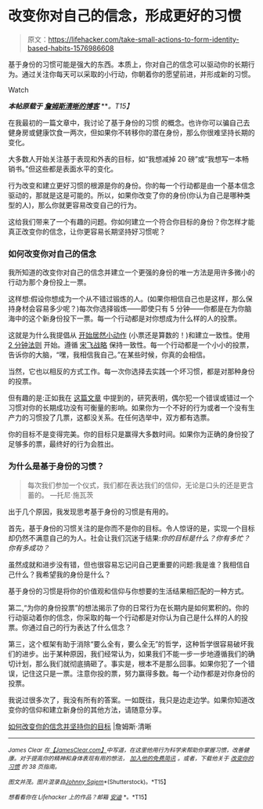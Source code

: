 # 改变你对自己的信念，形成更好的习惯

> 原文：<https://lifehacker.com/take-small-actions-to-form-identity-based-habits-1576986608>

基于身份的习惯可能是强大的东西。本质上，你对自己的信念可以驱动你的长期行为。通过关注你每天可以采取的小行动，你朝着你的愿望前进，并形成新的习惯。

Watch

***本帖原载于*** [***詹姆斯清晰的博客***](http://jamesclear.com/identity-votes) ***。*T15】**

在我最初的一篇文章中，我讨论了基于身份的习惯 的概念。也许你可以骗自己去健身房或健康饮食一两次，但如果你不转移你的潜在身份，那么你很难坚持长期的变化。

大多数人开始关注基于表现和外表的目标，如“我想减掉 20 磅”或“我想写一本畅销书。”但这些都是表面水平的变化。

行为改变和建立更好习惯的根源是你的身份。你的每一个行动都是由一个基本信念驱动的，那就是这是可能的。所以，如果你改变了你的身份(你认为自己是哪种类型的人)，那么你就更容易改变自己的行为。

这给我们带来了一个有趣的问题。你如何建立一个符合你目标的身份？你怎样才能真正改变你的信念，让你更容易长期坚持好习惯呢？

### 如何改变你对自己的信念

我所知道的改变你对自己的信念并建立一个更强的身份的唯一方法是用许多微小的行动为那个身份投上一票。

这样想:假设你想成为一个从不错过锻炼的人。(如果你相信自己也是这样，那么保持身材会容易多少呢？)每次你选择锻炼——即使只有 5 分钟——你都是在为你脑海中的这个新身份投下一票。每一个行动都是对你想成为什么样的人的投票。

这就是为什么我提倡从 [开始居然小动作](http://jamesclear.com/small-habits) (小票还是算数的！)和建立一致性。使用 [2 分钟法则](https://lifehacker.com/use-the-two-minute-rule-to-stop-procrastinating-and-get-1521792128) 开始。遵循 [宋飞战略](http://jamesclear.com/stop-procrastinating-seinfeld-strategy) 保持一致性。每一个行动都是一个小小的投票，告诉你的大脑，“嘿，我相信我自己。”在某些时候，你真的会相信。

当然，它也以相反的方式工作。每一次你选择去实践一个坏习惯，都是对那种身份的投票。

但有趣的是:正如我在 [这篇文章](http://lifehacker.com) 中提到的，研究表明，偶尔犯一个错误或错过一个习惯对你的长期成功没有可衡量的影响。如果你为一个不好的行为或者一个没有生产力的习惯投了几票，这都没关系。在任何选举中，双方都有选票。

你的目标不是变得完美。你的目标只是赢得大多数时间。如果你为正确的身份投了足够多的票，最终好的行为会胜出。

### 为什么是基于身份的习惯？

> 每次我们参加一个仪式，我们都在表达我们的信仰，无论是口头的还是更含蓄的。
> —托尼·施瓦茨

出于几个原因，我发现思考基于身份的习惯是有用的。

首先，基于身份的习惯关注的是你而不是你的目标。令人惊讶的是，实现一个目标却仍然不满意自己的为人。社会让我们沉迷于结果:*你的目标是什么？你有多忙？你有多成功？*

虽然成就和进步没有错，但也很容易忘记问自己更重要的问题:我是谁？我相信自己什么？我希望我的身份是什么？

基于身份的习惯是将你的价值观和信仰与你想要的生活结果相匹配的一种方式。

第二,“为你的身份投票”的想法揭示了你的日常行为在长期内是如何累积的。你的行动驱动着你的信念，你采取的每一个行动都是对你认为自己是什么样的人的投票。你通过自己的行为表达了什么信念？

第三，这个框架有助于消除“要么全有，要么全无”的哲学，这种哲学很容易破坏我们的进步。出于某种原因，我们经常认为，如果我们不能一步一步地遵循我们的确切计划，那么我们就彻底搞砸了。事实是，根本不是那么回事。如果你犯了一个错误，记住这只是一票。注意你投的票，努力赢得多数。每一个动作都是对你身份的投票。

我说过很多次了，我没有所有的答案。一如既往，我只是边走边学。如果你知道改变你的信仰和建立新身份的其他方法，请随意分享。

[如何改变你的信念并坚持你的目标](http://jamesclear.com/identity-votes) |詹姆斯·清晰

* * *

<small>*James Clear 在*</small>[<small>*【JamesClear.com】*</small>](http://jamesclear.com/)<small>*中写道，在这里他用行为科学来帮助你掌握习惯，改善健康。对于提高你的精神和身体表现有用的想法，*</small> [<small>*加入他的免费简讯*</small>](http://jamesclear.com/newsletter) <small>*。或者，下载他关于*</small> [<small>*改变你的习惯*</small>](http://jamesclear.com/habits) <small>*的 38 页指南。*</small>

<small>*图文并茂。图片混录自*</small>[<small>*Johnny Sajem*</small>](http://www.shutterstock.com/pic.mhtml?id=67293151&src=id)<small>*(Shutterstock)。*T15】</small>

<small>*想看看你在 Lifehacker 上的作品？邮箱*</small> [<small>*安迪*</small>](mailto:andy@lifehacker.com) <small>*。*T15】</small>